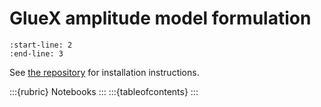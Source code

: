 # GlueX amplitude model formulation

```{include} ../README.md
:start-line: 2
:end-line: 3
```

See [the repository](https://github.com/redeboer/gluex-amplitude) for installation instructions.

:::{rubric} Notebooks
:::
:::{tableofcontents}
:::
